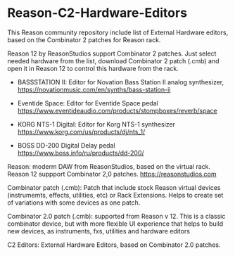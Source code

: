 # Reason-C2-Hardware-Editors

This Reason community repository include list of External Hardware editors, based on the Combinator 2 patches for Reason rack.

Reason 12 by ReasonStudios support Combinator 2 patches.
Just select needed hardware from the list, download Combinator 2 patch (.cmb) and open it in Reason 12 to control this hardware from the rack.

- BASSSTATION II: Editor for Novation Bass Station II analog synthesizer, https://novationmusic.com/en/synths/bass-station-ii

- Eventide Space: Editor for Eventide Space pedal
https://www.eventideaudio.com/products/stompboxes/reverb/space

- KORG NTS-1 Digital: Editor for Korg NTS-1 synthesizer
https://www.korg.com/us/products/dj/nts_1/

- BOSS DD-200 Digital Delay pedal
https://www.boss.info/ru/products/dd-200/


Reason: moderm DAW from ReasonStudios, based on the virtual rack. Reason 12 suppport Combinator 2,0 patches.
https://reasonstudios.com

Combinator patch (.cmb): Patch that include stock Reason virtual devices (instrumemts, effects, utilities, etc) or Rack Extensions. Helps to create set of variations with some devices as one patch.

Combinator 2.0 patch (.cmb): supported from Reason v 12.  This is a classic combinator device, but with more flexible UI experience that helps to build new devices, as instruments, fxs, utilities and hardware editors

C2 Editors: External Hardware Editors, based on Combinator 2.0 patches.
